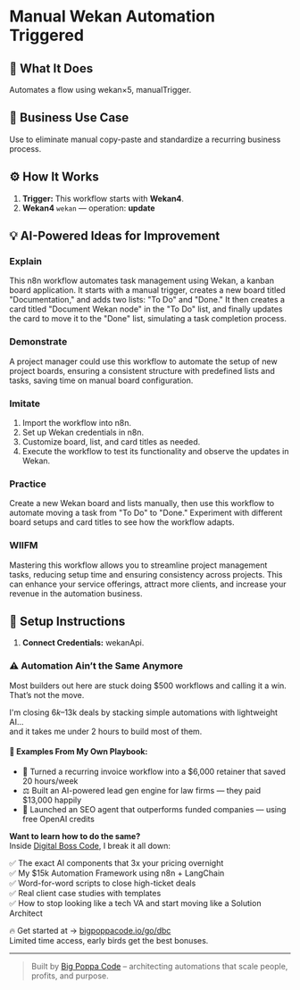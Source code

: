 # Manual Wekan Automation Triggered
  ## 🚀 What It Does
  Automates a flow using wekan×5, manualTrigger.
  
  ## 💼 Business Use Case
  Use to eliminate manual copy-paste and standardize a recurring business process.
  
  ## ⚙️ How It Works
  1. **Trigger:** This workflow starts with **Wekan4**.
  2. **Wekan4** `wekan` — operation: **update**
  
  ## 💡 AI-Powered Ideas for Improvement
  ### Explain
This n8n workflow automates task management using Wekan, a kanban board application. It starts with a manual trigger, creates a new board titled "Documentation," and adds two lists: "To Do" and "Done." It then creates a card titled "Document Wekan node" in the "To Do" list, and finally updates the card to move it to the "Done" list, simulating a task completion process.

### Demonstrate
A project manager could use this workflow to automate the setup of new project boards, ensuring a consistent structure with predefined lists and tasks, saving time on manual board configuration.

### Imitate
1. Import the workflow into n8n.
2. Set up Wekan credentials in n8n.
3. Customize board, list, and card titles as needed.
4. Execute the workflow to test its functionality and observe the updates in Wekan.

### Practice
Create a new Wekan board and lists manually, then use this workflow to automate moving a task from "To Do" to "Done." Experiment with different board setups and card titles to see how the workflow adapts.

### WIIFM
Mastering this workflow allows you to streamline project management tasks, reducing setup time and ensuring consistency across projects. This can enhance your service offerings, attract more clients, and increase your revenue in the automation business.
  
  ## 🔧 Setup Instructions
  1. **Connect Credentials:** wekanApi.
  
### ⚠️ Automation Ain’t the Same Anymore

Most builders out here are stuck doing $500 workflows and calling it a win.  
That’s not the move.  

I'm closing $6k–$13k deals by stacking simple automations with lightweight AI...  
and it takes me under 2 hours to build most of them.

#### 🧠 Examples From My Own Playbook:
- 🔁 Turned a recurring invoice workflow into a $6,000 retainer that saved 20 hours/week  
- ⚖️ Built an AI-powered lead gen engine for law firms — they paid $13,000 happily  
- 🚀 Launched an SEO agent that outperforms funded companies — using free OpenAI credits  

**Want to learn how to do the same?**  
Inside [Digital Boss Code](https://bigpoppacode.io/go/dbc), I break it all down:

✅ The exact AI components that 3x your pricing overnight  
✅ My $15k Automation Framework using n8n + LangChain  
✅ Word-for-word scripts to close high-ticket deals  
✅ Real client case studies with templates  
✅ How to stop looking like a tech VA and start moving like a Solution Architect  

🔥 Get started at → [bigpoppacode.io/go/dbc](https://bigpoppacode.io/go/dbc)  
Limited time access, early birds get the best bonuses.

---
> Built by [Big Poppa Code](https://bigpoppacode.io) – architecting automations that scale people, profits, and purpose.
  